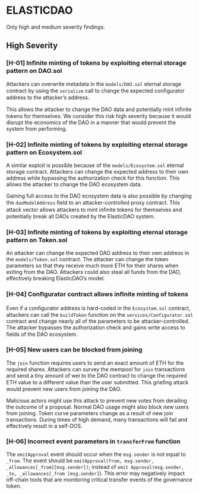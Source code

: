 # ELASTICDAO

Only high and medium severity findings.

## High Severity

### [H-01] Inﬁnite minting of tokens by exploiting eternal storage pattern on DAO.sol

Attackers can overwrite metadata in the `models/DAO.sol` eternal storage contract by using the `serialize` call to change the expected conﬁgurator address to the attacker’s address.

This allows the attacker to change the DAO data and potentially mint inﬁnite tokens for themselves. We consider this risk high severity because it would disrupt the economics of the DAO in a manner that would prevent the system from performing.

### [H-02] Inﬁnite minting of tokens by exploiting eternal storage pattern on Ecosystem.sol

A similar exploit is possible because of the `models/Ecosystem.sol` eternal storage contract. Attackers can change the expected address to their own address while bypassing the authorization check for this function. This allows the attacker to change the DAO ecosystem data.

Gaining full access to the DAO ecosystem data is also possible by changing the `daoModelAddress` ﬁeld to an attacker-controlled proxy contract. This attack vector allows
attackers to mint inﬁnite tokens for themselves and potentially break all DAOs created by the ElasticDAO system.

### [H-03] Inﬁnite minting of tokens by exploiting eternal storage pattern on Token.sol

An attacker can change the expected DAO address to their own address in the `models/Token.sol` contract. The attacker can change the token parameters so that they receive much more ETH for their shares when exiting from the DAO. Attackers could also steal all funds from the DAO, effectively breaking ElasticDAO’s model.

### [H-04] Conﬁgurator contract allows inﬁnite minting of tokens

Even if a conﬁgurator address is hard-coded in the `Ecosystem.sol` contract, attackers can call the `buildToken` function on the `services/Configurator.sol` contract and change nearly all of the parameters to be attacker-controlled. The attacker bypasses the authorization check and gains write access to ﬁelds of the DAO ecosystem.

### [H-05] New users can be blocked from joining

The `join` function requires users to send an exact amount of ETH for the required shares. Attackers can survey the mempool for `join` transactions and send a tiny amount of wei to the DAO contract to change the required ETH value to a different value than the user submitted. This grieﬁng attack would prevent new users from joining the DAO.

Malicious actors might use this attack to prevent new votes from derailing the outcome of a proposal. Normal DAO usage might also block new users from joining. Token curve parameters change as a result of new join transactions. During times of high demand, many transactions will fail and effectively result in a self-DOS.

### [H-06] Incorrect event parameters in `transferFrom` function

The `emitApproval` event should occur when the `msg.sender` is not equal to `_from`. The event should be `emitApproval(from, msg.sender, _allowances[_from][msg.sender])`; instead of `emit Approval(msg.sender, _to, _allowances[_from [msg.sender]`). This error may negatively impact off-chain tools that are monitoring critical transfer events of the governance token.
